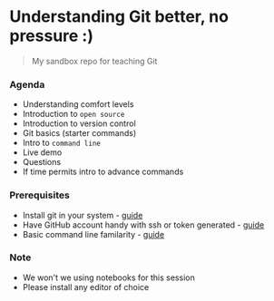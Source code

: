 # Understanding Git better, no pressure :)

> My sandbox repo for teaching Git 

### Agenda
- Understanding comfort levels 
- Introduction to `open source`
- Introduction to version control
- Git basics (starter commands)
- Intro to `command line`
- Live demo
- Questions
- If time permits intro to advance commands 

### Prerequisites 
- Install git in your system - [guide](https://www.atlassian.com/git/tutorials/install-git)
- Have GitHub account handy with ssh or token generated - [guide](https://docs.github.com/en/authentication/connecting-to-github-with-ssh/generating-a-new-ssh-key-and-adding-it-to-the-ssh-agent)
- Basic command line familarity - [guide](https://www.learnenough.com/command-line-tutorial)

### Note
- We won't we using notebooks for this session
- Please install any editor of choice 
